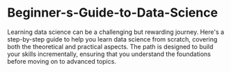# Beginner-s-Guide-to-Data-Science
Learning data science can be a challenging but rewarding journey. Here's a step-by-step guide to help you learn data science from scratch, covering both the theoretical and practical aspects. The path is designed to build your skills incrementally, ensuring that you understand the foundations before moving on to advanced topics.
